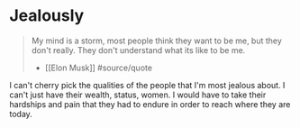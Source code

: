 # Jealously

> My mind is a storm, most people think they want to be me, but they don't really. They don't understand what its like to be me.
> - [[Elon Musk]] #source/quote 

I can't cherry pick the qualities of the people that I'm most jealous about. I can't just have their wealth, status, women. I would have to take their hardships and pain that they had to endure in order to reach where they are today.